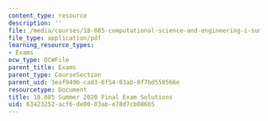 ```yaml
---
content_type: resource
description: ''
file: /media/courses/18-085-computational-science-and-engineering-i-summer-2020/63423252acf6de0003abe78d7cb086b5_MIT18_085Summer20_final_sol.pdf
file_type: application/pdf
learning_resource_types:
- Exams
ocw_type: OCWFile
parent_title: Exams
parent_type: CourseSection
parent_uid: 3eaf949b-cad3-6f54-03ab-0f7bd558566e
resourcetype: Document
title: 18.085 Summer 2020 Final Exam Solutions
uid: 63423252-acf6-de00-03ab-e78d7cb086b5
---
```


